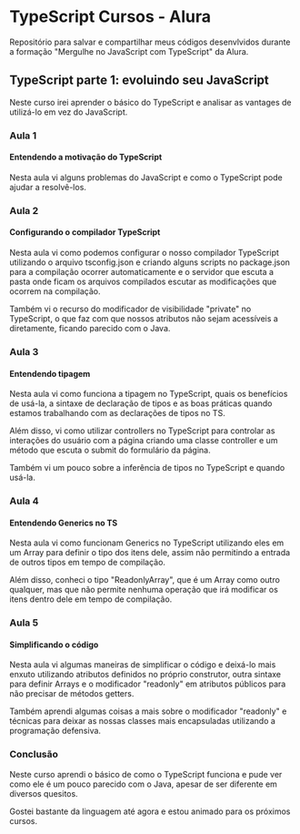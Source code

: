 # TypeScript Cursos - Alura

Repositório para salvar e compartilhar meus códigos desenvlvidos durante a formação "Mergulhe no JavaScript com TypeScript" da Alura.

## TypeScript parte 1: evoluindo seu JavaScript

Neste curso irei aprender o básico do TypeScript e analisar as vantages de utilizá-lo em vez do JavaScript.

### Aula 1

#### Entendendo a motivação do TypeScript

Nesta aula vi alguns problemas do JavaScript e como o TypeScript pode ajudar a resolvê-los.

### Aula 2

#### Configurando o compilador TypeScript

Nesta aula vi como podemos configurar o nosso compilador TypeScript utilizando o arquivo tsconfig.json e criando alguns scripts no package.json para a compilação ocorrer automaticamente e o servidor que escuta a pasta onde ficam os arquivos compilados escutar as modificações que ocorrem na compilação.

Também vi o recurso do modificador de visibilidade "private" no TypeScript, o que faz com que nossos atributos não sejam acessíveis a diretamente, ficando parecido com o Java.

### Aula 3

#### Entendendo tipagem

Nesta aula vi como funciona a tipagem no TypeScript, quais os benefícios de usá-la, a sintaxe de declaração de tipos e as boas práticas quando estamos trabalhando com as declarações de tipos no TS.

Além disso, vi como utilizar controllers no TypeScript para controlar as interações do usuário com a página criando uma classe controller e um método que escuta o submit do formulário da página.

Também vi um pouco sobre a inferência de tipos no TypeScript e quando usá-la.

### Aula 4

#### Entendendo Generics no TS

Nesta aula vi como funcionam Generics no TypeScript utilizando eles em um Array para definir o tipo dos itens dele, assim não permitindo a entrada de outros tipos em tempo de compilação.

Além disso, conheci o tipo "ReadonlyArray", que é um Array como outro qualquer, mas que não permite nenhuma operação que irá modificar os itens dentro dele em tempo de compilação.

### Aula 5

#### Simplificando o código

Nesta aula vi algumas maneiras de simplificar o código e deixá-lo mais enxuto utilizando atributos definidos no próprio construtor, outra sintaxe para definir Arrays e o modificador "readonly" em atributos públicos para não precisar de métodos getters.

Também aprendi algumas coisas a mais sobre o modificador "readonly" e técnicas para deixar as nossas classes mais encapsuladas utilizando a programação defensiva.

### Conclusão

Neste curso aprendi o básico de como o TypeScript funciona e pude ver como ele é um pouco parecido com o Java, apesar de ser diferente em diversos quesitos.

Gostei bastante da linguagem até agora e estou animado para os próximos cursos.
